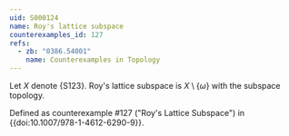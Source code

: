 ```yaml
---
uid: S000124
name: Roy's lattice subspace
counterexamples_id: 127
refs:
  - zb: "0386.54001"
    name: Counterexamples in Topology
---
```

Let $X$ denote {S123}.
Roy's lattice subspace is $X \setminus \{\omega\}$ with the subspace topology.

Defined as counterexample #127 ("Roy's Lattice Subspace")
in {{doi:10.1007/978-1-4612-6290-9}}.
